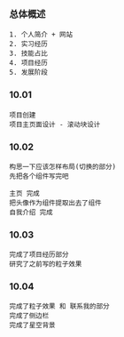 ### 总体概述

```
1. 个人简介 + 网站
2. 实习经历
3. 技能占比
4. 项目经历
5. 发展阶段
```



### 10.01

```
项目创建
项目主页面设计 - 滚动块设计
```



### 10.02

```
构思一下应该怎样布局(切换的部分)
先把各个组件写完吧

主页 完成
把头像作为组件提取出去了组件
自我介绍 完成
```



### 10.03

```
完成了项目经历部分
研究了之前写的粒子效果
```



### 10.04

```
完成了粒子效果 和 联系我的部分
完成了侧边栏
完成了星空背景
```

